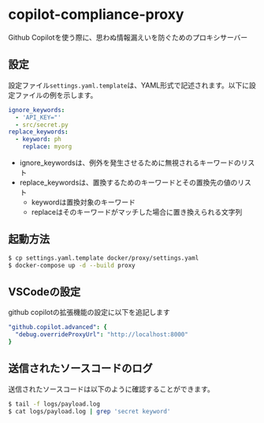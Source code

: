 # copilot-compliance-proxy
Github Copilotを使う際に、思わぬ情報漏えいを防ぐためのプロキシサーバー

## 設定
設定ファイル`settings.yaml.template`は、YAML形式で記述されます。以下に設定ファイルの例を示します。

```yaml
ignore_keywords:
  - 'API_KEY="'
  - src/secret.py
replace_keywords:
  - keyword: ph
    replace: myorg
```
* ignore_keywordsは、例外を発生させるために無視されるキーワードのリスト  
* replace_keywordsは、置換するためのキーワードとその置換先の値のリスト  
  - keywordは置換対象のキーワード
  - replaceはそのキーワードがマッチした場合に置き換えられる文字列


## 起動方法
```bash
$ cp settings.yaml.template docker/proxy/settings.yaml
$ docker-compose up -d --build proxy
```

## VSCodeの設定
github copilotの拡張機能の設定に以下を追記します
```yaml
"github.copilot.advanced": {
  "debug.overrideProxyUrl": "http://localhost:8000"
}
```

## 送信されたソースコードのログ
送信されたソースコードは以下のように確認することができます。
```bash
$ tail -f logs/payload.log
$ cat logs/payload.log | grep 'secret keyword'
```

